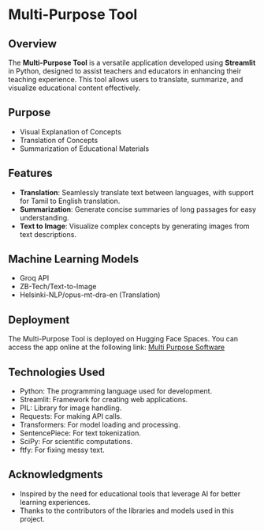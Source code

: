 # Multi-Purpose Tool

## Overview
The **Multi-Purpose Tool** is a versatile application developed using **Streamlit** in Python, designed to assist teachers and educators in enhancing their teaching experience. This tool allows users to translate, summarize, and visualize educational content effectively.

## Purpose
- Visual Explanation of Concepts
- Translation of Concepts
- Summarization of Educational Materials

## Features
- **Translation**: Seamlessly translate text between languages, with support for Tamil to English translation.
- **Summarization**: Generate concise summaries of long passages for easy understanding.
- **Text to Image**: Visualize complex concepts by generating images from text descriptions.

## Machine Learning Models
- Groq API
- ZB-Tech/Text-to-Image
- Helsinki-NLP/opus-mt-dra-en (Translation)

## Deployment
The Multi-Purpose Tool is deployed on Hugging Face Spaces. You can access the app online at the following link: [Multi Purpose Software](https://huggingface.co/spaces/Jesivn/Multi_purpose_Software)

## Technologies Used
- Python: The programming language used for development.
- Streamlit: Framework for creating web applications.
- PIL: Library for image handling.
- Requests: For making API calls.
- Transformers: For model loading and processing.
- SentencePiece: For text tokenization.
- SciPy: For scientific computations.
- ftfy: For fixing messy text.

## Acknowledgments
- Inspired by the need for educational tools that leverage AI for better learning experiences.
- Thanks to the contributors of the libraries and models used in this project.
